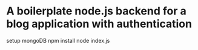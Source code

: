 # A boilerplate node.js backend for a blog application with authentication
setup mongoDB
npm install
node index.js